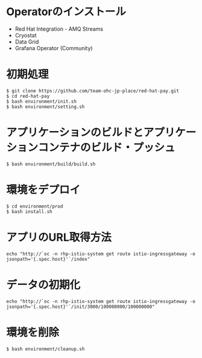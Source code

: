 # Operatorのインストール
- Red Hat Integration - AMQ Streams
- Cryostat
- Data Grid
- Grafana Operator (Community)

# 初期処理
```shell
$ git clone https://github.com/team-ohc-jp-place/red-hat-pay.git
$ cd red-hat-pay
$ bash environment/init.sh 
$ bash environment/setting.sh
```

# アプリケーションのビルドとアプリケーションコンテナのビルド・プッシュ
```shell
$ bash environment/build/build.sh
```

# 環境をデプロイ
```shell
$ cd environment/prod
$ bash install.sh
```

# アプリのURL取得方法
```shell
echo "http://`oc -n rhp-istio-system get route istio-ingressgateway -o jsonpath='{.spec.host}'`/index"
```

# データの初期化
```shell
echo "http://`oc -n rhp-istio-system get route istio-ingressgateway -o jsonpath='{.spec.host}'`/init/3000/100000000/100000000"
```

# 環境を削除
```shell
$ bash environment/cleanup.sh 
```